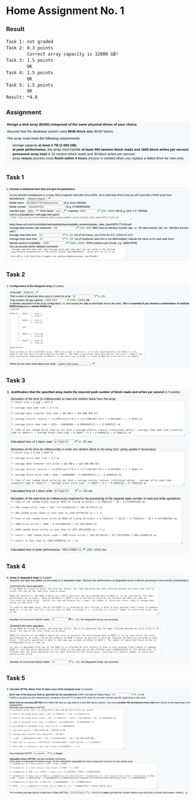 # Home Assignment No. 1

### Result
```txt
Task 1: not graded
Task 2: 0.3 points
        Correct array capacity is 32000 GB!
Task 3: 1.5 points
        OK
Task 4: 1.5 points
        OK
Task 5: 1.5 points
        OK
Result: *4.8
```

### Assignment
![assignment1.png](https://raw.githubusercontent.com/europ/MUNI-FI/master/SSME/1st-year/summer/PA152/homework1/assignment1.png "assignment1.png")

### Task 1
![assignment1-task1.png](https://raw.githubusercontent.com/europ/MUNI-FI/master/SSME/1st-year/summer/PA152/homework1/assignment1-task1.png "assignment1-task1.png")

### Task 2
![assignment1-task2.png](https://raw.githubusercontent.com/europ/MUNI-FI/master/SSME/1st-year/summer/PA152/homework1/assignment1-task2.png "assignment1-task2.png")

### Task 3
![assignment1-task3.png](https://raw.githubusercontent.com/europ/MUNI-FI/master/SSME/1st-year/summer/PA152/homework1/assignment1-task3.png "assignment1-task3.png")

### Task 4
![assignment1-task4.png](https://raw.githubusercontent.com/europ/MUNI-FI/master/SSME/1st-year/summer/PA152/homework1/assignment1-task4.png "assignment1-task4.png")

### Task 5
![assignment1-task5.png](https://raw.githubusercontent.com/europ/MUNI-FI/master/SSME/1st-year/summer/PA152/homework1/assignment1-task5.png "assignment1-task5.png")
